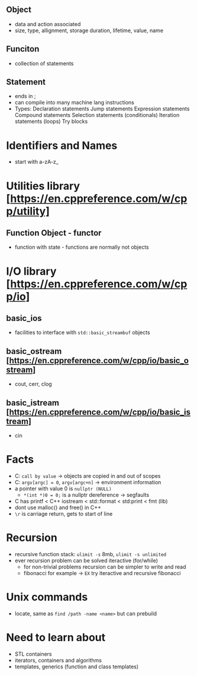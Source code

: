 ## Object
- data and action associated
- size, type, allignment, storage duration, lifetime, value, name

## Funciton
- collection of statements

## Statement
- ends in ;
- can compile into many machine lang instructions
- Types:
    Declaration statements
    Jump statements
    Expression statements
    Compound statements
    Selection statements (conditionals)
    Iteration statements (loops)
    Try blocks

# Identifiers and Names
- start with a-zA-z_

# Utilities library [https://en.cppreference.com/w/cpp/utility]
## Function Object - functor
- function with state - functions are normally not objects

# I/O library [https://en.cppreference.com/w/cpp/io]
## basic_ios
- facilities to interface with `std::basic_streambuf` objects
## basic_ostream [https://en.cppreference.com/w/cpp/io/basic_ostream]
- cout, cerr, clog
## basic_istream [https://en.cppreference.com/w/cpp/io/basic_istream]
- cin

# Facts
- C: `call by value` -> objects are copied in and out of scopes
- C: `argv[argc] = 0`, `argv[argc+n]` -> environment information
- a pointer with value 0 is `nullptr (NULL)`
  - `*(int *)0 = 0;` is a nullptr dereference -> segfaults
- C has printf < C++ iostream < std::format < std:print < fmt (lib)
- dont use malloc() and free() in C++
- `\r` is carriage return, gets to start of line

# Recursion
- recursive function stack: `ulimit -s` 8mb, `ulimit -s unlimited`
- ever recursion problem can be solved iteractive (for/while)
  - for non-trivial problems recursion can be simpler to write and read
  - fibonacci for example -> `EX` try iteractive and recursive fibonacci 

# Unix commands
- locate, same as `find /path -name <name>` but can prebuild

# Need to learn about
- STL containers
- iterators, containers and algorithms
- templates, generics (function and class templates)
